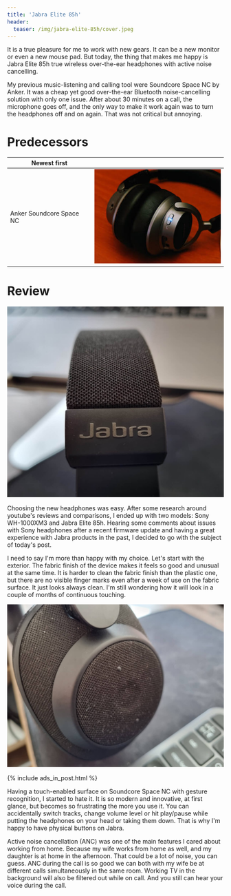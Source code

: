```yaml
---
title: 'Jabra Elite 85h'
header:
  teaser: /img/jabra-elite-85h/cover.jpeg
---
```


It is a true pleasure for me to work with new gears. It can be a new monitor or even a new mouse pad. But today, the thing that makes me happy is Jabra Elite 85h true wireless over-the-ear headphones with active noise cancelling.

My previous music-listening and calling tool were Soundcore Space NC by Anker. It was a cheap yet good over-the-ear Bluetooth noise-cancelling solution with only one issue. After about 30 minutes on a call, the microphone goes off, and the only way to make it work again was to turn the headphones off and on again. That was not critical but annoying.

# Predecessors

| Newest  first |   |
| ----------- | ----------- |
| Anker Soundcore Space NC | ![image](/img/jabra-elite-85h/space_nc.jpeg) |


# Review

![image](/img/jabra-elite-85h/001.jpeg)

Choosing the new headphones was easy. After some research around youtube's reviews and comparisons, I ended up with two models: Sony WH-1000XM3 and Jabra Elite 85h. Hearing some comments about issues with Sony headphones after a recent firmware update and having a great experience with Jabra products in the past, I decided to go with the subject of today's post.

I need to say I'm more than happy with my choice. Let's start with the exterior. The fabric finish of the device makes it feels so good and unusual at the same time. It is harder to clean the fabric finish than the plastic one, but there are no visible finger marks even after a week of use on the fabric surface. It just looks always clean. I'm still wondering how it will look in a couple of months of continuous touching.

![image](/img/jabra-elite-85h/002.jpeg)

{% include ads_in_post.html %}

Having a touch-enabled surface on Soundcore Space NC with gesture recognition, I started to hate it. It is so modern and innovative, at first glance, but becomes so frustrating the more you use it. You can accidentally switch tracks, change volume level or hit play/pause while putting the headphones on your head or taking them down. That is why I'm happy to have physical buttons on Jabra.

Active noise cancellation (ANC) was one of the main features I cared about working from home. Because my wife works from home as well, and my daughter is at home in the afternoon. That could be a lot of noise, you can guess. ANC during the call is so good we can both with my wife be at different calls simultaneously in the same room. Working TV in the background will also be filtered out while on call. And you still can hear your voice during the call.



